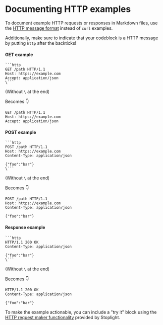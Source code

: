 # Documenting HTTP examples

To document example HTTP requests or responses in Markdown files, use the [HTTP message format](https://developer.mozilla.org/en-US/docs/Web/HTTP/Messages) instead of `curl` examples.

Additionally, make sure to indicate that your codeblock is a HTTP message by putting `http` after the backticks!

#### GET example

```
```http
GET /path HTTP/1.1
Host: https://example.com
Accept: application/json
\```
```

(Without `\` at the end)

Becomes 👇

```http
GET /path HTTP/1.1
Host: https://example.com
Accept: application/json
```

#### POST example

```
```http
POST /path HTTP/1.1
Host: https://example.com
Content-Type: application/json

{"foo":"bar"}
\```
```

(Without `\` at the end)

Becomes 👇

```http
POST /path HTTP/1.1
Host: https://example.com
Content-Type: application/json

{"foo":"bar"}
```

#### Response example

```
```http
HTTP/1.1 200 OK
Content-Type: application/json

{"foo":"bar"}
\```
```

(Without `\` at the end)

Becomes 👇

```http
HTTP/1.1 200 OK
Content-Type: application/json

{"foo":"bar"}
```

To make the example actionable, you can include a "try it" block using the [HTTP request maker functionality](https://meta.stoplight.io/docs/studio/docs/Documentation/03a-stoplight-flavored-markdown.md#http-request-maker) provided by Stoplight.

